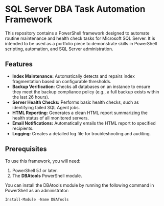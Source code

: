 # SQL Server DBA Task Automation Framework

This repository contains a PowerShell framework designed to automate routine maintenance and health check tasks for Microsoft SQL Server. It is intended to be used as a portfolio piece to demonstrate skills in PowerShell scripting, automation, and SQL Server administration.

## Features

-   **Index Maintenance:** Automatically detects and repairs index fragmentation based on configurable thresholds.
-   **Backup Verification:** Checks all databases on an instance to ensure they meet the backup compliance policy (e.g., a full backup exists within the last 26 hours).
-   **Server Health Checks:** Performs basic health checks, such as identifying failed SQL Agent jobs.
-   **HTML Reporting:** Generates a clean HTML report summarizing the health status of all monitored servers.
-   **Email Notifications:** Automatically emails the HTML report to specified recipients.
-   **Logging:** Creates a detailed log file for troubleshooting and auditing.

## Prerequisites

To use this framework, you will need:
1.  PowerShell 5.1 or later.
2.  The **DBAtools** PowerShell module.

You can install the DBAtools module by running the following command in PowerShell as an administrator:
```powershell
Install-Module -Name DBATools
